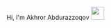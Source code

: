 Hi, I'm Akhror Abdurazzoqov <img src="https://media4.giphy.com/media/3o6fITLTkMNGRc6hs4/200.webp?cid=790b7611q0l5wzf1asjcls3g3q90tvhqd8ri88v4d8yh1u53&ep=v1_gifs_search&rid=200.webp&ct=g](https://cdn-icons-gif.flaticon.com/6416/6416338.gif)https://cdn-icons-gif.flaticon.com/6416/6416338.gif](https://cdn-icons-gif.flaticon.com/6416/6416338.gif)https://cdn-icons-gif.flaticon.com/6416/6416338.gif" width="30px">
